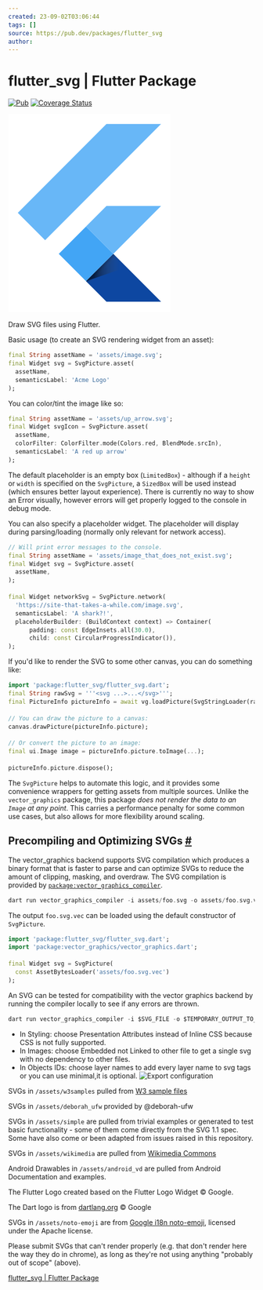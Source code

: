 ```yaml
---
created: 23-09-02T03:06:44
tags: []
source: https://pub.dev/packages/flutter_svg
author:
---
```


# flutter_svg | Flutter Package

[![Pub](https://img.shields.io/pub/v/flutter_svg.svg)](https://pub.dartlang.org/packages/flutter_svg)
[![Coverage Status](https://coveralls.io/repos/github/dnfield/flutter_svg/badge.svg?branch=master)](https://coveralls.io/github/dnfield/flutter_svg?branch=master)

![Flutter Logo which can be rendered by this package!](https://raw.githubusercontent.com/dnfield/flutter_svg/7d374d7107561cbd906d7c0ca26fef02cc01e7c8/example/assets/flutter_logo.svg?sanitize=true)

Draw SVG files using Flutter.

Basic usage (to create an SVG rendering widget from an asset):

```dart
final String assetName = 'assets/image.svg';
final Widget svg = SvgPicture.asset(
  assetName,
  semanticsLabel: 'Acme Logo'
);
```

You can color/tint the image like so:

```dart
final String assetName = 'assets/up_arrow.svg';
final Widget svgIcon = SvgPicture.asset(
  assetName,
  colorFilter: ColorFilter.mode(Colors.red, BlendMode.srcIn),
  semanticsLabel: 'A red up arrow'
);
```

The default placeholder is an empty box (`LimitedBox`) - although if a `height` or `width` is specified on the `SvgPicture`, a `SizedBox` will be used instead (which ensures better layout experience). There is currently no way to show an Error visually, however errors will get properly logged to the console in debug mode.

You can also specify a placeholder widget. The placeholder will display during parsing/loading (normally only relevant for network access).

```dart
// Will print error messages to the console.
final String assetName = 'assets/image_that_does_not_exist.svg';
final Widget svg = SvgPicture.asset(
  assetName,
);

final Widget networkSvg = SvgPicture.network(
  'https://site-that-takes-a-while.com/image.svg',
  semanticsLabel: 'A shark?!',
  placeholderBuilder: (BuildContext context) => Container(
      padding: const EdgeInsets.all(30.0),
      child: const CircularProgressIndicator()),
);
```

If you'd like to render the SVG to some other canvas, you can do something like:

```dart
import 'package:flutter_svg/flutter_svg.dart';
final String rawSvg = '''<svg ...>...</svg>''';
final PictureInfo pictureInfo = await vg.loadPicture(SvgStringLoader(rawSvg), null);

// You can draw the picture to a canvas:
canvas.drawPicture(pictureInfo.picture);

// Or convert the picture to an image:
final ui.Image image = pictureInfo.picture.toImage(...);

pictureInfo.picture.dispose();
```

The `SvgPicture` helps to automate this logic, and it provides some convenience wrappers for getting assets from multiple sources. Unlike the `vector_graphics` package, this package _does not render the data to an `Image` at any point_. This carries a performance penalty for some common use cases, but also allows for more flexibility around scaling.

## Precompiling and Optimizing SVGs [#](https://pub.dev/packages/flutter_svg#precompiling-and-optimizing-svgs)

The vector_graphics backend supports SVG compilation which produces a binary format that is faster to parse and can optimize SVGs to reduce the amount of clipping, masking, and overdraw. The SVG compilation is provided by [`package:vector_graphics_compiler`](https://pub.dev/packages/vector_graphics_compiler).

```dart
dart run vector_graphics_compiler -i assets/foo.svg -o assets/foo.svg.vec
```

The output `foo.svg.vec` can be loaded using the default constructor of `SvgPicture`.

```dart
import 'package:flutter_svg/flutter_svg.dart';
import 'package:vector_graphics/vector_graphics.dart';

final Widget svg = SvgPicture(
  const AssetBytesLoader('assets/foo.svg.vec')
);
```

An SVG can be tested for compatibility with the vector graphics backend by running the compiler locally to see if any errors are thrown.

```dart
dart run vector_graphics_compiler -i $SVG_FILE -o $TEMPORARY_OUTPUT_TO_BE_DELETED --no-optimize-masks --no-optimize-clips --no-optimize-overdraw --no-tessellate
```

- In Styling: choose Presentation Attributes instead of Inline CSS because CSS is not fully supported.
- In Images: choose Embedded not Linked to other file to get a single svg with no dependency to other files.
- In Objects IDs: choose layer names to add every layer name to svg tags or you can use minimal,it is optional. ![Export configuration](https://user-images.githubusercontent.com/2842459/62599914-91de9c00-b8fe-11e9-8fb7-4af57d5100f7.png)

SVGs in `/assets/w3samples` pulled from [W3 sample files](https://dev.w3.org/SVG/tools/svgweb/samples/svg-files/)

SVGs in `/assets/deborah_ufw` provided by @deborah-ufw

SVGs in `/assets/simple` are pulled from trivial examples or generated to test basic functionality - some of them come directly from the SVG 1.1 spec. Some have also come or been adapted from issues raised in this repository.

SVGs in `/assets/wikimedia` are pulled from [Wikimedia Commons](https://commons.wikimedia.org/wiki/Main_Page)

Android Drawables in `/assets/android_vd` are pulled from Android Documentation and examples.

The Flutter Logo created based on the Flutter Logo Widget © Google.

The Dart logo is from [dartlang.org](https://github.com/dart-lang/site-shared/blob/main/src/_assets/images/dart/logo+text/horizontal/original.svg) © Google

SVGs in `/assets/noto-emoji` are from [Google i18n noto-emoji](https://github.com/googlei18n/noto-emoji), licensed under the Apache license.

Please submit SVGs that can't render properly (e.g. that don't render here the way they do in chrome), as long as they're not using anything "probably out of scope" (above).

[flutter_svg | Flutter Package](https://pub.dev/packages/flutter_svg)
